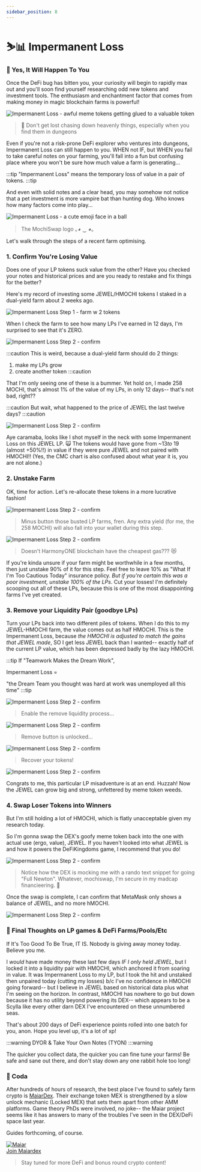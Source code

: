 ```yaml
---
sidebar_position: 8
---
```

# ⛷📊 Impermanent Loss


### 🤔 Yes, It Will Happen To You
Once the DeFi bug has bitten you, your curiosity will begin to rapidly max out and you'll soon find yourself researching odd new tokens and investment tools. The enthusiasm and enchantment factor that comes from making money in magic blockchain farms is powerful!

![Impermanent Loss - awful meme tokens getting glued to a valuable token ](../../static/img/il10.jpg)
> 🚨 Don't get lost chasing down heavenly things, especially when you find them in dungeons

Even if you're not a risk-prone DeFi explorer who ventures into dungeons, Impermanent Loss can still happen to you. WHEN not IF, but WHEN you fail to take careful notes on your farming, you'll fall into a fun but confusing place where you won't be sure how much value a farm is generating...

:::tip
"Impermanent Loss" means the temporary loss of value in a pair of tokens.
:::tip

And even with solid notes and a clear head, you may somehow not notice that a pet investment is more vampire bat than hunting dog. Who knows how many factors come into play...

![Impermanent Loss - a cute emoji face in a ball](../../static/img/il0.png)
> The MochiSwap logo ｡◕ ‿ ◕｡

Let's walk through the steps of a recent farm optimising.


### 1. Confirm You're Losing Value
Does one of your LP tokens suck value from the other? Have you checked your notes and historical prices and are you ready to restake and fix things for the better?

Here's my record of investing some JEWEL/HMOCHI tokens I staked in a dual-yield farm about 2 weeks ago. 

![Impermanent Loss Step 1 - farm w 2 tokens](../../static/img/il1.png)

When I check the farm to see how many LPs I've earned in 12 days, I'm surprised to see that it's ZERO.

![Impermanent Loss Step 2 - confirm ](../../static/img/il2.png)

:::caution
This is weird, because a dual-yield farm should do 2 things:
1. make my LPs grow
2. create another token
:::caution

That I'm only seeing one of these is a bummer. Yet hold on, I made 258 MOCHI, that's almost 1% of the value of my LPs, in only 12 days-- that's not bad, right??

:::caution
But wait, what happened to the price of JEWEL the last twelve days?
:::caution

![Impermanent Loss Step 2 - confirm ](../../static/img/ild.png)

Aye caramaba, looks like I shot myself in the neck with some Impermanent Loss on this JEWEL LP. 🙀 The tokens would have gone from ~$13 to ~$19 (almost +50%!!) in value if they were pure JEWEL and not paired with HMOCHI!! (Yes, the CMC chart is also confused about what year it is, you are not alone.)

### 2. Unstake Farm
OK, time for action. Let's re-allocate these tokens in a more lucrative fashion!

![Impermanent Loss Step 2 - confirm ](../../static/img/il3.png)

> Minus button those busted LP farms, fren. Any extra yield (for me, the 258 MOCHI) will also fall into your wallet during this step.

![Impermanent Loss Step 2 - confirm ](../../static/img/il4.png)

> Doesn't HarmonyONE blockchain have the cheapest gas??? 😻

If you're kinda unsure if your farm might be worthwhile in a few months, then just unstake 90% of it for this step. Feel free to leave 10% as "What If I'm Too Cautious Today" insurance policy. *But if you're certain this was a poor investment, unstake 100% of the LPs*. Cut your losses! I'm definitely scooping out all of these LPs, because this is one of the most disappointing farms I've yet created.

### 3. Remove your Liquidity Pair (goodbye LPs)

Turn your LPs back into two different piles of tokens. When I do this to my JEWEL-HMOCHI farm, the value comes out as half HMOCHI. This is the Impermanent Loss, because *the HMOCHI is adjusted to match the gains that JEWEL made*, SO I get less JEWEL back than I wanted-- exactly half of the current LP value, which has been depressed badly by the lazy HMOCHI.

:::tip
If "Teamwork Makes the Dream Work",

Impermanent Loss =

"the Dream Team you thought was hard at work was unemployed all this time"
:::tip

![Impermanent Loss Step 2 - confirm ](../../static/img/il7.png)

> Enable the remove liquidity process...

![Impermanent Loss Step 2 - confirm ](../../static/img/il8.png)

> Remove button is unlocked...

![Impermanent Loss Step 2 - confirm ](../../static/img/il9.png)

> Recover your tokens!

![Impermanent Loss Step 2 - confirm ](../../static/img/ila.png)

Congrats to me, this particular LP misadventure is at an end. Huzzah! Now the JEWEL can grow big and strong, unfettered by meme token weeds.

### 4. Swap Loser Tokens into Winners

But I'm still holding a lot of HMOCHI, which is flatly unacceptable given my research today.

So I'm gonna swap the DEX's goofy meme token back into the one with actual use (ergo, value), JEWEL. If you haven't looked into what JEWEL is and how it powers the DeFiKingdoms game, I recommend that you do!

![Impermanent Loss Step 2 - confirm ](../../static/img/ilb.png)

> Notice how the DEX is mocking me with a rando text snippet for going "Full Newton". Whatever, mochiswap, I'm secure in my madcap financieering. 😤

Once the swap is complete, I can confirm that MetaMask only shows a balance of JEWEL, and no more hMOCHI.

![Impermanent Loss Step 2 - confirm ](../../static/img/ilc.png)


### 🏁 Final Thoughts on LP games & DeFi Farms/Pools/Etc

If It's Too Good To Be True, IT IS. Nobody is giving away money today. Believe you me.

I *would* have made money these last few days *IF I only held JEWEL*, but I locked it into a liquidity pair with HMOCHI, which anchored it from soaring in value. It was Impermanent Loss to my LP, but I took the hit and unstaked then unpaired today (cutting my losses) b/c I've no confidence in HMOCHI going forward-- but I believe in JEWEL based on historical data plus what I'm seeing on the horizon. In contrast, hMOCHI has nowhere to go but down because it has no utility beyond powering its DEX-- which appears to be a Scylla like every other darn DEX I've encountered on these unnumbered seas.

That's about 200 days of DeFi experience points rolled into one batch for you, anon. Hope you level up, it's a lot of xp!

:::warning
DYOR & Take Your Own Notes (TYON)
:::warning

The quicker you collect data, the quicker you can fine tune your farms! Be safe and sane out there, and don't stay down any one rabbit hole too long! 

### 🎼 Coda

After hundreds of hours of research, the best place I've found to safely farm crypto is [MaiarDex](https://www.coinbase.com/join/jacks_pv). Their exchange token MEX is strengthened by a slow unlock mechanic (Locked MEX) that sets them apart from other AMM platforms. Game theory PhDs were involved, no joke-- the Maiar project seems like it has answers to many of the troubles I've seen in the DEX/DeFi space last year.

Guides forthcoming, of course.

[![Maiar](../../static/img/maiar-logo.svg)<br/>Join Maiardex](https://www.coinbase.com/join/jacks_pv)

> Stay tuned for more DeFi and bonus round crypto content!


